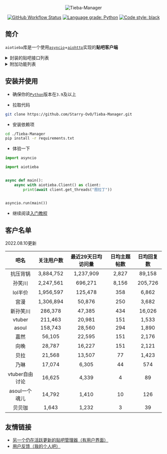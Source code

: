 <div align="center">

![Tieba-Manager](https://socialify.git.ci/Starry-OvO/Tieba-Manager/image?font=Bitter&forks=1&language=1&logo=https%3A%2F%2Favatars.githubusercontent.com%2Fu%2F48282276&name=1&owner=1&pattern=Circuit%20Board&stargazers=1&theme=Dark)

[![GitHub Workflow Status](https://img.shields.io/github/workflow/status/Starry-OvO/Tieba-Manager/CI?label=CI&logo=github)](https://github.com/Starry-OvO/Tieba-Manager/actions)
[![Language grade: Python](https://img.shields.io/lgtm/grade/python/g/Starry-OvO/Tieba-Manager?logo=lgtm)](https://lgtm.com/projects/g/Starry-OvO/Tieba-Manager/context:python)
[![Code style: black](https://img.shields.io/badge/code_style-black-000000)](https://github.com/psf/black)

</div>

## 简介

`aiotieba`库是一个使用[`asyncio`](https://docs.python.org/zh-cn/3/library/asyncio.html)+[`aiohttp`](https://github.com/aio-libs/aiohttp)实现的**贴吧客户端**

<details>

<summary>封装的贴吧接口列表</summary>

> 按**回复时间**/**发布时间**/**热门序**获取贴吧**主题帖**/**精华帖列表**。支持获取带**转发**/**投票**/**转发嵌套投票**/**各种卡片**的主题帖信息
> 
> 获取带**图片链接**/**小尾巴内容**/**点赞情况**/**用户信息**（[**用户名**](docs/tutorial.md#user_name)/[**portrait**](docs/tutorial.md#portrait)/[**user_id**](docs/tutorial.md#user_id)/**等级**/**性别**/**是否锁回复**）/每条回复的**前排楼中楼**（支持按或不按点赞数排序）的**楼层列表**
> 
> 获取带所有前述用户信息的**楼中楼列表**
> 
> 根据[**用户名**](docs/tutorial.md#user_name)/[**portrait**](docs/tutorial.md#portrait)/[**user_id**](docs/tutorial.md#user_id)中的任一项反查其他用户信息，或通过用户主页的[**tieba_uid**](docs/tutorial.md#tieba_uid)反查其他用户信息
> 
> 使用小吧主、语音小编的账号**删帖**/**屏蔽**/**封禁**。支持**删除视频帖**/**批量删帖**/**多于1天的封禁**
> 
> 使用已被大吧主分配解封/恢复/处理申诉权限的吧务账号**解封**/**恢复**/**处理申诉**
> 
> 使用大吧主账号**推荐帖子到首页**/**移动帖子到指定分区**/**加精**/**撤精**/**置顶**/**撤置顶**/**添加黑名单**/**查看黑名单**/**取消黑名单**
> 
> 获取其他用户的**主页信息**/**关注贴吧列表**/**关注用户列表**/**粉丝列表**/**发布的主题帖列表**
> 
> 使用当前账号**关注贴吧**/**取关贴吧**/**关注用户**/**取关用户**/**移除粉丝**/**获取屏蔽贴吧列表**/**屏蔽贴吧**/**取消屏蔽贴吧**/**点赞点踩**/**取消点赞点踩**/**签到**/**水帖**/**发送私信**/**获取回复历史**
> 
> 获取一个贴吧的**最新关注用户列表**/**等级排行榜**/**吧务列表**/**吧详情**

</details>

<details>

<summary>附加功能列表</summary>

> 数据库功能：**缓存贴吧常量**（如贴吧名到fid的映射关系）/**为用户添加标记**/**为帖子或回复添加标记**/**为图像hash添加标记**
> 
> 图像处理功能：**图像解码**/**二维码解析**/**图像hash计算**

</details>

## 安装并使用

+ 确保你的[`Python`](https://www.python.org/downloads/)版本在`3.9`及以上

+ 拉取代码

```bash
git clone https://github.com/Starry-OvO/Tieba-Manager.git
```

+ 安装依赖项

```bash
cd ./Tieba-Manager
pip install -r requirements.txt
```

+ 体验一下

```python
import asyncio

import aiotieba


async def main():
    async with aiotieba.Client() as client:
        print(await client.get_threads("图拉丁"))


asyncio.run(main())
```

+ 继续阅读[入门教程](docs/tutorial.md)

## 客户名单

2022.08.10更新

|      吧名      | 关注用户数 | 最近29天日均访问量 | 日均主题帖数 | 日均回复数 |
| :------------: | :--------: | :----------------: | :----------: | :--------: |
|    抗压背锅    | 3,884,752  |     1,237,909      |    2,827     |   89,158   |
|     孙笑川     | 2,247,561  |      696,271       |    8,156     |  205,726   |
|    lol半价     | 1,956,597  |      125,478       |     358      |   6,862    |
|      宫漫      | 1,306,894  |       50,876       |     250      |   3,682    |
|    新孙笑川    |  286,378   |       47,385       |     434      |   16,026   |
|     vtuber     |  211,463   |       20,981       |     151      |   1,533    |
|     asoul      |  158,743   |       28,560       |     294      |   1,890    |
|      嘉然      |   56,105   |       22,595       |     151      |   2,176    |
|      向晚      |   28,787   |       16,227       |     151      |   2,121    |
|      贝拉      |   21,568   |       13,507       |      77      |   1,423    |
|      乃琳      |   17,074   |       6,305        |      44      |    574     |
| vtuber自由讨论 |   16,625   |       4,339        |      4       |     89     |
| asoul一个魂儿  |   14,792   |       1,410        |      10      |    126     |
|     贝贝珈     |   1,643    |       1,232        |      3       |     39     |

## 友情链接

+ [另一个仍在活跃更新的贴吧管理器（有用户界面）](https://github.com/dog194/TiebaManager)
+ [用户反馈（我的个人吧）](https://tieba.baidu.com/starry)
